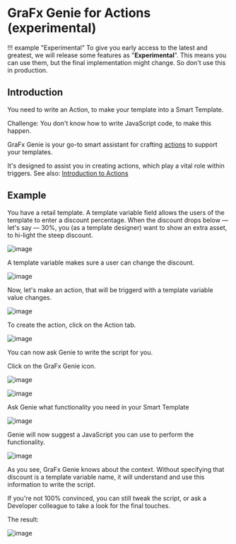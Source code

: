 # GraFx Genie for Actions (experimental)

!!! example "Experimental"
	To give you early access to the latest and greatest, we will release some features as "**Experimental**". This means you can use them, but the final implementation might change. So don't use this in production.

## Introduction

You need to write an Action, to make your template into a Smart Template.

Challenge: You don't know how to write JavaScript code, to make this happen.

GraFx Genie is your go-to smart assistant for crafting [actions](/GraFx-Studio/guides/actions/create/) to support your templates. 

It's designed to assist you in creating actions, which play a vital role within triggers. See also: [Introduction to Actions](/GraFx-Studio/concepts/actions/)

## Example

You have a retail template. A template variable field allows the users of the template to enter a discount percentage.
When the discount drops below — let's say — 30%, you (as a template designer) want to show an extra asset, to hi-light the steep discount.

![image](template.png)

A template variable makes sure a user can change the discount.

![image](variable.png)

Now, let's make an action, that will be triggerd with a template variable value changes.

![image](trigger.png)

To create the action, click on the Action tab.

![image](action.png)

You can now ask Genie to write the script for you.

Click on the GraFx Genie icon.

![image](genie-icon.png)

![image](genie1.png)

Ask Genie what functionality you need in your Smart Template

![image](genie2.png)

Genie will now suggest a JavaScript you can use to perform the functionality.

![image](action2.png)

As you see, GraFx Genie knows about the context. Without specifying that discount is a template variable name, it will understand and use this information to write the script.

If you're not 100% convinced, you can still tweak the script, or ask a Developer colleague to take a look for the final touches.

The result:

![image](genie-in-action.gif)
